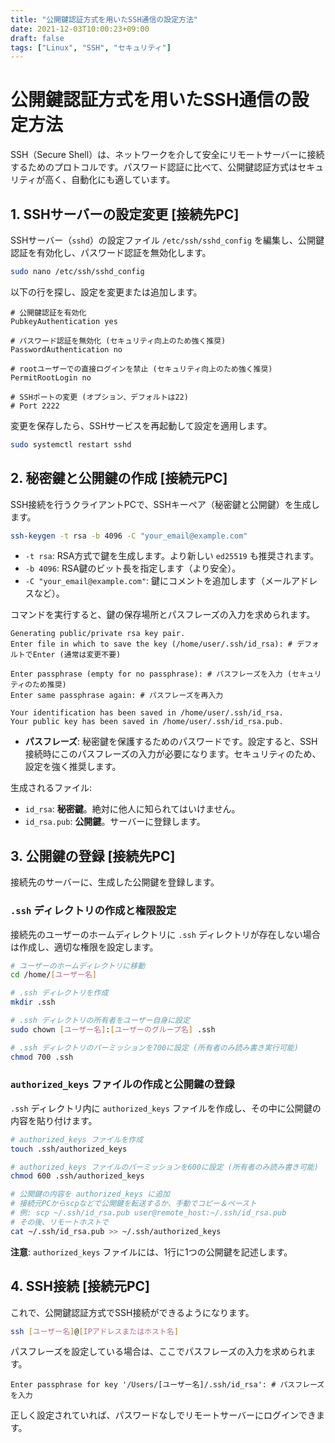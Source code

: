 ```yaml
---
title: "公開鍵認証方式を用いたSSH通信の設定方法"
date: 2021-12-03T10:00:23+09:00
draft: false
tags: ["Linux", "SSH", "セキュリティ"] 
---
```

<!--more-->
# 公開鍵認証方式を用いたSSH通信の設定方法

SSH（Secure Shell）は、ネットワークを介して安全にリモートサーバーに接続するためのプロトコルです。パスワード認証に比べて、公開鍵認証方式はセキュリティが高く、自動化にも適しています。

## 1. SSHサーバーの設定変更 [接続先PC]

SSHサーバー（`sshd`）の設定ファイル `/etc/ssh/sshd_config` を編集し、公開鍵認証を有効化し、パスワード認証を無効化します。

```bash
sudo nano /etc/ssh/sshd_config
```

以下の行を探し、設定を変更または追加します。

```
# 公開鍵認証を有効化
PubkeyAuthentication yes

# パスワード認証を無効化 (セキュリティ向上のため強く推奨)
PasswordAuthentication no

# rootユーザーでの直接ログインを禁止 (セキュリティ向上のため強く推奨)
PermitRootLogin no

# SSHポートの変更 (オプション、デフォルトは22)
# Port 2222
```

変更を保存したら、SSHサービスを再起動して設定を適用します。

```bash
sudo systemctl restart sshd
```

## 2. 秘密鍵と公開鍵の作成 [接続元PC]

SSH接続を行うクライアントPCで、SSHキーペア（秘密鍵と公開鍵）を生成します。

```bash
ssh-keygen -t rsa -b 4096 -C "your_email@example.com"
```
-   `-t rsa`: RSA方式で鍵を生成します。より新しい `ed25519` も推奨されます。
-   `-b 4096`: RSA鍵のビット長を指定します（より安全）。
-   `-C "your_email@example.com"`: 鍵にコメントを追加します（メールアドレスなど）。

コマンドを実行すると、鍵の保存場所とパスフレーズの入力を求められます。

```
Generating public/private rsa key pair.
Enter file in which to save the key (/home/user/.ssh/id_rsa): # デフォルトでEnter (通常は変更不要)

Enter passphrase (empty for no passphrase): # パスフレーズを入力 (セキュリティのため推奨)
Enter same passphrase again: # パスフレーズを再入力

Your identification has been saved in /home/user/.ssh/id_rsa.
Your public key has been saved in /home/user/.ssh/id_rsa.pub.
```
-   **パスフレーズ**: 秘密鍵を保護するためのパスワードです。設定すると、SSH接続時にこのパスフレーズの入力が必要になります。セキュリティのため、設定を強く推奨します。

生成されるファイル:
-   `id_rsa`: **秘密鍵**。絶対に他人に知られてはいけません。
-   `id_rsa.pub`: **公開鍵**。サーバーに登録します。

## 3. 公開鍵の登録 [接続先PC]

接続先のサーバーに、生成した公開鍵を登録します。

### `.ssh` ディレクトリの作成と権限設定

接続先のユーザーのホームディレクトリに `.ssh` ディレクトリが存在しない場合は作成し、適切な権限を設定します。

```bash
# ユーザーのホームディレクトリに移動
cd /home/[ユーザー名] 

# .ssh ディレクトリを作成
mkdir .ssh

# .ssh ディレクトリの所有者をユーザー自身に設定
sudo chown [ユーザー名]:[ユーザーのグループ名] .ssh

# .ssh ディレクトリのパーミッションを700に設定 (所有者のみ読み書き実行可能)
chmod 700 .ssh
```

### `authorized_keys` ファイルの作成と公開鍵の登録

`.ssh` ディレクトリ内に `authorized_keys` ファイルを作成し、その中に公開鍵の内容を貼り付けます。

```bash
# authorized_keys ファイルを作成
touch .ssh/authorized_keys

# authorized_keys ファイルのパーミッションを600に設定 (所有者のみ読み書き可能)
chmod 600 .ssh/authorized_keys

# 公開鍵の内容を authorized_keys に追加
# 接続元PCからscpなどで公開鍵を転送するか、手動でコピー＆ペースト
# 例: scp ~/.ssh/id_rsa.pub user@remote_host:~/.ssh/id_rsa.pub
# その後、リモートホストで
cat ~/.ssh/id_rsa.pub >> ~/.ssh/authorized_keys
```
**注意**: `authorized_keys` ファイルには、1行に1つの公開鍵を記述します。

## 4. SSH接続 [接続元PC]

これで、公開鍵認証方式でSSH接続ができるようになります。

```bash
ssh [ユーザー名]@[IPアドレスまたはホスト名]
```

パスフレーズを設定している場合は、ここでパスフレーズの入力を求められます。

```
Enter passphrase for key '/Users/[ユーザー名]/.ssh/id_rsa': # パスフレーズを入力
```

正しく設定されていれば、パスワードなしでリモートサーバーにログインできます。